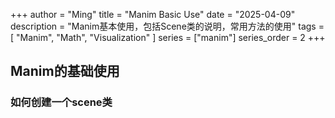 +++
author = "Ming"
title = "Manim Basic Use"
date = "2025-04-09"
description = "Manim基本使用，包括Scene类的说明，常用方法的使用"
tags = [
    "Manim",
    "Math",
    "Visualization"
]
series = ["manim"]
series_order = 2
+++

## Manim的基础使用
### 如何创建一个scene类